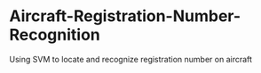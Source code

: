 # Aircraft-Registration-Number-Recognition
Using SVM to locate and recognize registration number on aircraft
